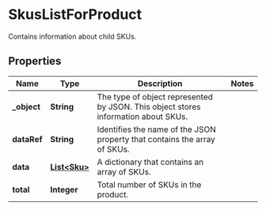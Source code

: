 

# SkusListForProduct

Contains information about child SKUs.

## Properties

| Name | Type | Description | Notes |
|------------ | ------------- | ------------- | -------------|
|**_object** | **String** | The type of object represented by JSON. This object stores information about SKUs. |  |
|**dataRef** | **String** | Identifies the name of the JSON property that contains the array of SKUs. |  |
|**data** | [**List&lt;Sku&gt;**](Sku.md) | A dictionary that contains an array of SKUs. |  |
|**total** | **Integer** | Total number of SKUs in the product. |  |



